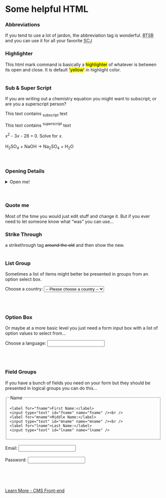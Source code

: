 
# Some helpful HTML



### Abbreviations
If you tend to use a lot of jardon, the abbreviation tag is wonderful.
<abbr title="Better than sliced bread">BTSB</abbr>
and you can use it for all your favorite
<abbr title="Secret Code Jargon">SCJ</abbr>

### Highlighter
This html mark command is basically a <mark>highlighter</mark> of whatever is between its open and close.  It is default <mark>'yellow'</mark> in highlight color.
<br>
<br>

### Sub & Super Script
If you are writing out a chemistry equation you might want to subscript; or are you a superscript person?
<p>This text contains <sub>subscript</sub> text</p>
<p>This text contains <sup>superscript</sup> text</p>
&#x1D465;<sup>2</sup> - 3&#x1D465; - 28 = 0. Solve for &#x1D465;. <br />
<br />
H<sub>2</sub>SO<sub>4</sub> + NaOH &#8594; Na<sub>2</sub>SO<sub>4</sub> +
H<sub>2</sub>O
<br>
<br>
<br>

### Opening Details
<details>
  <summary>Open me!</summary>
  This is a demonstration of a disclosure widget.  You put in whatever narrative here and
  then when people click the summary triangle, this thing opens up to show the details.
</details>

<br>
<br>

### Quote me
Most of the time you would just edit stuff and change it.  But if you ever need to let someone know what <q>was</q> you can use...

### Strike Through
a strikethrough tag <s>around the old</s> and then show the new.
<br>
<br>

### List Group
Sometimes a list of items might better be presented in groups from an option select box. 

   <label for="countries">Choose a country:</label>
    <select name="country" id="countries">
      <option value="">-- Please choose a country --
      </option>
      <optgroup label="North America">
        <option value="us">United States</option>
        <option value="ca">Canada</option>
      </optgroup>
      <optgroup label="Europe">
        <option value="uk">United Kingdom</option>
        <option value="fr">France</option>
      </optgroup>
    </select>

<br>
<br>

### Option Box
Or maybe at a more basic level you just need a form input box with a list of option values to select from...
<form>
  <label for="lang">Choose a language:</label>
  <input list="langs" name="lang" id="lang" />

  <datalist id="langs">
    <option value="English" />
    <option value="French" />
    <option value="Spanish" />
    <option value="Chinese" />
    <option value="German" />
  </datalist>
</form>

<br>
<br>


### Field Groups
If you have a bunch of fields you need on your form but they should be presented in logical groups you can do this...
<form>
  <fieldset>
    <legend>Name</legend>

    <label for="fname">First Name:</label>
    <input type="text" id="fname" name="fname" /><br />
    <label for="mname">Middle Name:</label>
    <input type="text" id="mname" name="mname" /><br />
    <label for="lname">Last Name:</label>
    <input type="text" id="lname" name="lname" />
  </fieldset>
  <br />
  <label for="email">Email:</label>
  <input type="email" id="email" name="email" />
  <br /><br />
  <label for="password">Password:</label>
  <input type="password" id="password" name="password" />
</form>



<br>
<br>
<br>

[Learn More - CMS Front-end](../chapters.md#front-end)



